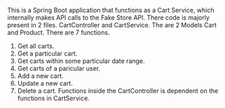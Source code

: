 This is a Spring Boot application that functions as a Cart Service, which internally makes API calls to the Fake Store API.
There code is majorly present in 2 files. CartController and CartService.
The are 2 Models Cart and Product.
There are 7 functions.
1. Get all carts.
2. Get a particular cart.
3. Get carts within some particular date range.
4. Get carts of a paricular user.
5. Add a new cart.
6. Update a new cart.
7. Delete a cart.
Functions inside the CartController is dependent on the functions in CartService.
